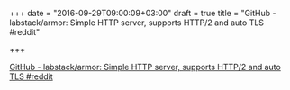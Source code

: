 +++
date = "2016-09-29T09:00:09+03:00"
draft = true
title = "GitHub - labstack/armor: Simple HTTP server, supports HTTP/2 and auto TLS  #reddit"

+++

<p><a href="https://t.co/h5i1ploriT">GitHub - labstack/armor: Simple HTTP server, supports HTTP/2 and auto TLS  #reddit</a></p>
